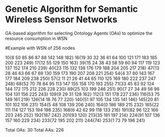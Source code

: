 Genetic Algorithm for Semantic Wireless Sensor Networks
======

GA-based algorithm for selecting Ontology Agents (OAs) to optimize the resource consumption in WSN

#Example with WSN of 256 nodes

10{8 50 85 86 87 88 142 148 182}
16{19 30 32 36 61 64 100 121 171 183 185 200 223 249}
17{12 55 129 150 163}
39{15 24 38 43 58 59 60 94 117 119 123 137 152 174 210 239}
40{23 115 132 138 176 179 188 204 205 217 218}
47{13 28 46 63 66 67 69 130 159 173 190 207 208 221 254}
54{4 37 80 143 167 177 184 209 238 250}
57{2 11 21 26 41 44 65 110 125 169 180 222 237 247 248}
68{52 70 78 84 95 113 147 155 158 170 193 255}
71{33 45 83 92 124 144 172 175 212 226 228 230}
89{25 103 199 246 251}
90{7 27 34 49 56 98 104 131 156 225 243}
109{9 29 31 128 162}
112{3 151 178 227 236}
116{53 75 149 161 219}
126{14 18 76 77 220}
140{51 97 105 134 135 141 146}
145{20 81 101 102 106 231}
154{5 48 108 139 206 240}
164{0 186 189 215 232}
165{22 111 114 127 153 194 198 235}
168{6 42 62 99 118 133 216}
191{82 96 122 166 203 245 252}
192{187 242}
201{93 120}
213{35 181 197 214}
224{91 107 136 157 160 229 234}
233{72 195 202 211}
244{74}
253{1 73 79 196 241}

Total OAs: 30
Total AAs: 226 
